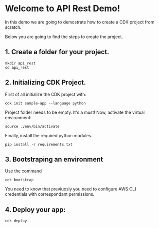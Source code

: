 
# Welcome to API Rest Demo!

In this demo we are going to demostrate how to create a CDK project from scratch.

Below you are going to find the steps to create the project.

## 1. Create a folder for your project.
```
mkdir api_rest
cd api_rest
```
## 2. Initializing CDK Project.
First of all initialize the CDK project with:
```
cdk init sample-app --language python
```
Project folder needs to be empty. It's a must!
Now, activate the virtual environment:
```
source .venv/bin/activate
```
Finally, install the required python modules.
```
pip install -r requirements.txt
```
## 3. Bootstraping an environment
Use the command 
```
cdk bootstrap
```
You need to know that previuosly you need to configure AWS CLI credentials with correspondant permissions. 

## 4. Deploy your app:

```
cdk deploy
```



